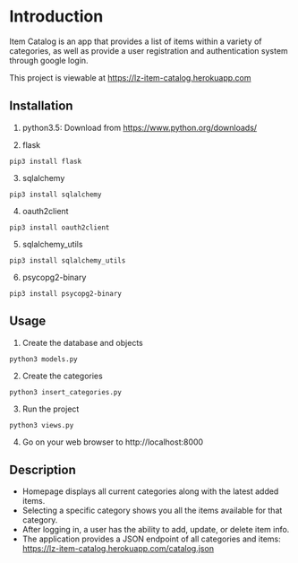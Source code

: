 # Introduction
Item Catalog is an app that provides a list of items within a variety of categories, as well as provide a user registration and authentication system through google login.

This project is viewable at https://lz-item-catalog.herokuapp.com

## Installation
1. python3.5: Download from https://www.python.org/downloads/

2. flask

```pip3 install flask```

3. sqlalchemy

```pip3 install sqlalchemy```

4. oauth2client

```pip3 install oauth2client```

5. sqlalchemy_utils

```pip3 install sqlalchemy_utils```

6. psycopg2-binary

```pip3 install psycopg2-binary```

## Usage
1. Create the database and objects

```python3 models.py```

2. Create the categories

```python3 insert_categories.py```

3. Run the project

```python3 views.py```

4. Go on your web browser to http://localhost:8000

## Description
* Homepage displays all current categories along with the latest added items.
* Selecting a specific category shows you all the items available for that category.
* After logging in, a user has the ability to add, update, or delete item info.
* The application provides a JSON endpoint of all categories and items: https://lz-item-catalog.herokuapp.com/catalog.json
